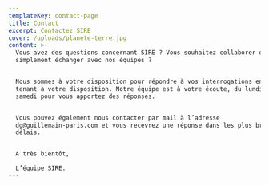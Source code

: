 ```yaml
---
templateKey: contact-page
title: Contact
excerpt: Contactez SIRE
cover: /uploads/planete-terre.jpg
content: >-
  Vous avez des questions concernant SIRE ? Vous souhaitez collaborer ou
  simplement échanger avec nos équipes ?


  Nous sommes à votre disposition pour répondre à vos interrogations en nous
  tenant à votre disposition. Notre équipe est à votre écoute, du lundi au
  samedi pour vous apportez des réponses.


  Vous pouvez également nous contacter par mail à l’adresse
  dg@guillemain-paris.com et vous recevrez une réponse dans les plus brefs
  délais.


  A très bientôt,

  L’équipe SIRE.
---
```


